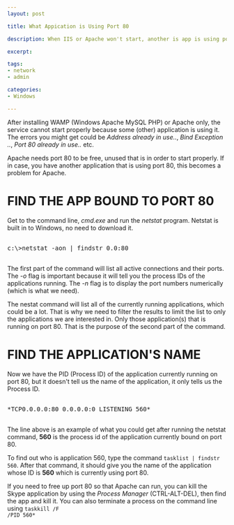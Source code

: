 ```yaml
---
layout: post

title: What Appication is Using Port 80

description: When IIS or Apache won't start, another is app is using port 80. Find out

excerpt: 

tags:
- network
- admin

categories:
- Windows

---
```



After installing WAMP (Windows Apache MySQL PHP) or Apache only, the service cannot start properly because some (other) application is using it. The errors you might get could be *Address already in use..*, *Bind Exception ..*, *Port 80 already in use..* etc. 

Apache needs port 80 to be free, unused that is in order to start properly. If in case, you have another application that is using port 80, this becomes a problem for Apache. 

# FIND THE APP BOUND TO PORT 80

Get to the command line, *cmd.exe* and run the *netstat* program. Netstat is built in to Windows, no need to download it.

<pre class="codeblock">

c:\>netstat -aon | findstr 0.0:80

</pre>

The first part of the command will list all active connections and their ports. The *-o* flag is important because it will tell you the process IDs of the applications running. The *-n* flag is to display the port numbers numerically (which is what we need).

The nestat command will list all of the currently running applications, which could be a lot. That is why we need to filter the results to limit the list to only the applications we are interested in. Only those application(s) that is running on port 80. That is the purpose of the second part of the command. 

# FIND THE APPLICATION'S NAME

Now we have the PID (Process ID) of the application currently running on port 80, but it doesn't tell us the name of the application, it only tells us the Process ID. 

<pre class="codeblock">

*TCP0.0.0.0:80 0.0.0.0:0 LISTENING 560*

</pre>

The line above is an example of what you could get after running the netstat command, **560** is the process id of the application currently bound on port 80.  

To find out who is application 560, type the command <code class="codeblock">tasklist | findstr 560</code>. After that command, it should give you the name of the application whose ID is **560** which is currently using port 80.  

If you need to free up port 80 so that Apache can run, you can kill the Skype application by using the *Process Manager* (CTRL-ALT-DEL), then find the app and kill it. You can also terminate a process on the command line using <code class="codeblock">taskkill /F /PID 560*</code>




